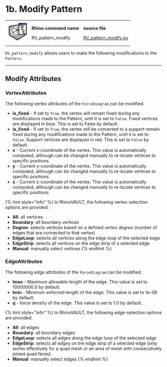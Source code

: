 # 1b. Modify Pattern

|                                                                                     |                                                                    |                                                                                                                   |
| ----------------------------------------------------------------------------------- | ------------------------------------------------------------------ | ----------------------------------------------------------------------------------------------------------------- |
| <img src="../../.gitbook/assets/RV_pattern-modify.svg" alt="" data-size="original"> | <p><strong>Rhino command name</strong></p><p>RV_pattern_modify</p> | <p><strong>source file</strong></p><p><a href="../../../plugin/RV_pattern_modify.py">RV_pattern_modify.py</a></p> |

`RV_pattern_modify` allows users to make the following modifications to the `Pattern`.

***

## Modify Attributes&#x20;

### VertexAttributes

The following vertex attributes of the `ForceDiagram` can be modified.

* **is\_fixed** - If set to `True`, the vertex will remain fixed during any modifications made to the Pattern, until it is set to `False`. Fixed vertices are displayed in blue. This is set to False by default.&#x20;
* **is\_fixed** - If set to `True`, the vertex will be converted to a support remain fixed during any modifications made to the Pattern, until it is set to `False`. Support vertices are displayed in red. This is set to `False` by default.&#x20;
* **x** - Current x-coordinate of the vertex. This value is automatically computed, although can be changed manually to re-locate vertices to specific positions.
* **y** - Current y-coordinate of the vertex. This value is automatically computed, although can be changed manually to re-locate vertices to specific positions.
* **z** - Current z-coordinate of the vertex. This value is automatically computed, although can be changed manually to re-locate vertices to specific positions.

{% hint style="info" %}
In RhinoVAULT, the following vertex-selection options are provided:

* **All**: all vertices
* **Boundary**: all boundary vertices
* **Degree**: selects vertices based on a defined _vertex degree_ (number of edges that are connected to that vertex)
* **EdgeLoop**: selects all vertices along the edge loop of the selected edge
* **EdgeStrip**: selects all vertices on the edge strip of a selected edge
* **Manual**: manually select vertices
{% endhint %}

### EdgeAttributes

The following edge attributes of the `ForceDiagram` can be modified.

* **lmax** - Maximum allowable length of the edge. This value is set to 10000000.0 by default.
* **lmin** - Minimum enforced length of the edge. This value is set to 1e-06 by default.
* **q** - force density of the edge. This value is set to 1.0 by default.

{% hint style="info" %}
In RhinoVAULT, the following edge-selection options are provided:

* **All**: all edges
* **Boundary**: all boundary edges
* **EdgeLoop**: selects all edges along the edge loop of the selected edge
* **EdgeStrip**: selects all edges on the edge strip of a selected edge (only works effectively for a quad mesh or an area of mesh with consecutively joined quad faces)
* **Manual**: manually select edges
{% endhint %}
